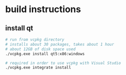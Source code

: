 # build instructions

## install qt

```bash
# run from vcpkg directory
# installs about 30 packages, takes about 1 hour
# about 12GB of disk space used
./vcpkg.exe install qt5:x86:windows

# required in order to use vcpkg with Visual Studio
./vcpkg.exe integrate install
```